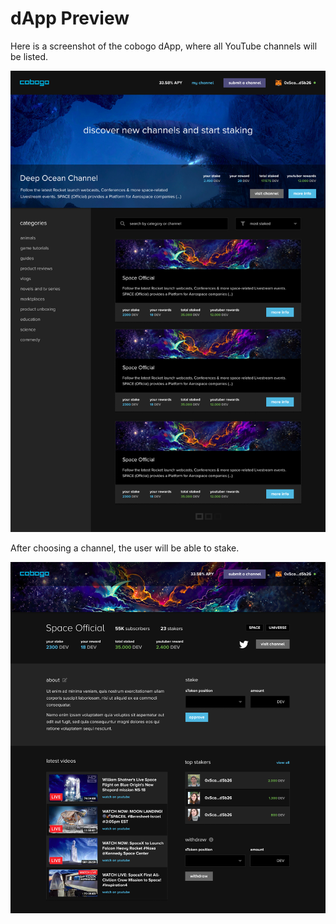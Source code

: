 # dApp Preview

Here is a screenshot of the cobogo dApp, where all YouTube channels will be listed.

![](../.gitbook/assets/14-Channels.png)

After choosing a channel, the user will be able to stake.

![](../.gitbook/assets/15-Profile.png)

